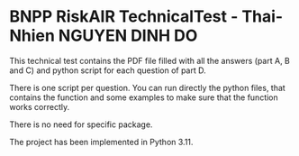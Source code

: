 # BNPP RiskAIR TechnicalTest - Thai-Nhien NGUYEN DINH DO

This technical test contains the PDF file filled with all the answers (part A, B and C) and 
python script for each question of part D.

There is one script per question. You can run directly the python files, that contains the function and some examples
to make sure that the function works correctly.

There is no need for specific package.

The project has been implemented in Python 3.11.
